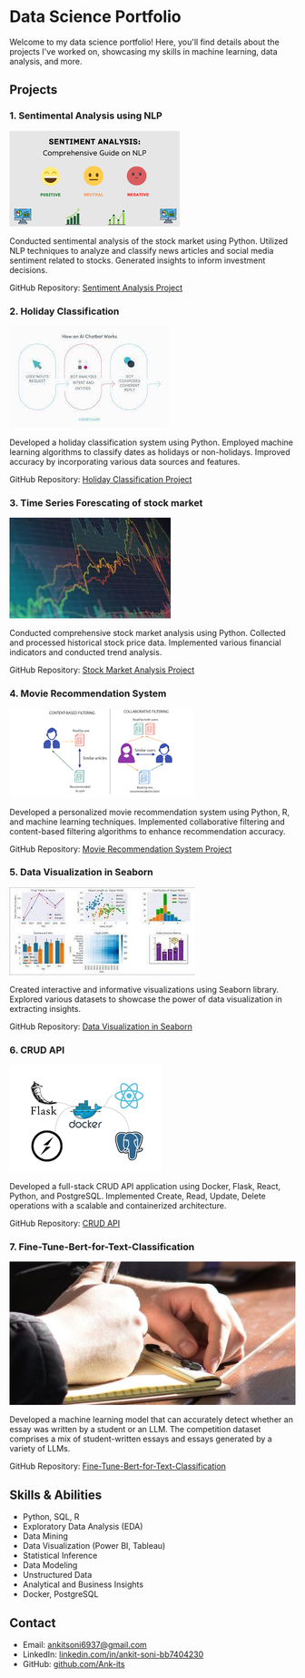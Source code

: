 # Data Science Portfolio

Welcome to my data science portfolio! Here, you'll find details about the projects I've worked on, showcasing my skills in machine learning, data analysis, and more.

## Projects

### 1. Sentimental Analysis using NLP
![Sentiment Analysis Project](images/SaNLP.png)

Conducted sentimental analysis of the stock market using Python. Utilized NLP techniques to analyze and classify news articles and social media sentiment related to stocks. Generated insights to inform investment decisions.

GitHub Repository: [Sentiment Analysis Project](https://github.com/Ank-its/Sentimental-analysis-of-stock-market)

### 2. Holiday Classification
![Holiday Classification Project](images/Hc.jpg)

Developed a holiday classification system using Python. Employed machine learning algorithms to classify dates as holidays or non-holidays. Improved accuracy by incorporating various data sources and features.

GitHub Repository: [Holiday Classification Project](https://github.com/Ank-its/Holiday-Classification-)

### 3. Time Series Forescating of stock market
![Stock Market Analysis Project](images/Tsf.jpg)

Conducted comprehensive stock market analysis using Python. Collected and processed historical stock price data. Implemented various financial indicators and conducted trend analysis.

GitHub Repository: [Stock Market Analysis Project](https://github.com/Ank-its/Stock-Market-Analysis-using-Python)

### 4. Movie Recommendation System
![Movie Recommendation System Project](images/Mrs.png)

Developed a personalized movie recommendation system using Python, R, and machine learning techniques. Implemented collaborative filtering and content-based filtering algorithms to enhance recommendation accuracy.

GitHub Repository: [Movie Recommendation System Project](https://github.com/Ank-its/Movie-Recommendation-System)

### 5. Data Visualization in Seaborn
![Data Visualization project](images/Dv.jpg)

Created interactive and informative visualizations using Seaborn library. Explored various datasets to showcase the power of data visualization in extracting insights.

GitHub Repository: [Data Visualization in Seaborn](https://github.com/Ank-its/Data-Visualization-in-Seaborn)

### 6. CRUD API
![CRUD API Project](images/Crud.png)

Developed a full-stack CRUD API application using Docker, Flask, React, Python, and PostgreSQL. Implemented Create, Read, Update, Delete operations with a scalable and containerized architecture.

GitHub Repository: [CRUD API](https://github.com/Ank-its/Crud_API)

### 7. Fine-Tune-Bert-for-Text-Classification
![Fine-Tune-Bert-for-Text-Classification](images/llm.png)

Developed a machine learning model that can accurately detect whether an essay was written by a student or an LLM. The competition dataset comprises a mix of student-written essays and essays generated by a variety of LLMs.

GitHub Repository: [Fine-Tune-Bert-for-Text-Classification](https://github.com/Ank-its/Fine-Tune-Bert-for-Text-Classification)
## Skills & Abilities

- Python, SQL, R
- Exploratory Data Analysis (EDA)
- Data Mining
- Data Visualization (Power BI, Tableau)
- Statistical Inference
- Data Modeling
- Unstructured Data
- Analytical and Business Insights
- Docker, PostgreSQL

## Contact

- Email: ankitsoni6937@gmail.com
- LinkedIn: [linkedin.com/in/ankit-soni-bb7404230](https://www.linkedin.com/in/ankit-soni-bb7404230)
- GitHub: [github.com/Ank-its](https://github.com/Ank-its)
